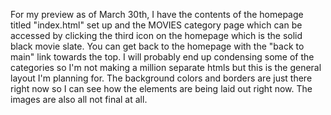 For my preview as of March 30th, I have the contents of the homepage titled "index.html" set up and the MOVIES category page which can be accessed by clicking the third icon on the homepage which is the solid black movie slate. You can get back to the homepage with the "back to main" link towards the top. I will probably end up condensing some of the categories so I'm not making a million separate htmls but this is the general layout I'm planning for. The background colors and borders are just there right now so I can see how the elements are being laid out right now. The images are also all not final at all.
